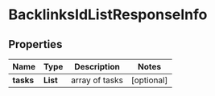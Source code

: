 # BacklinksIdListResponseInfo


## Properties

| Name | Type | Description | Notes |
|------------ | ------------- | ------------- | -------------|
**tasks** | **List<BacklinksIdListTaskInfo>** | array of tasks |[optional]|